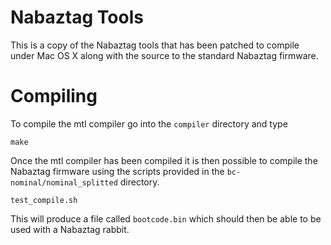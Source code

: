 Nabaztag Tools
==============

This is a copy of the Nabaztag tools that has been patched to compile under Mac OS X along with the source to the standard Nabaztag firmware.

Compiling
=========

To compile the mtl compiler go into the `compiler` directory and type

    make

Once the mtl compiler has been compiled it is then possible to compile the Nabaztag firmware using the scripts provided in the `bc-nominal/nominal_splitted` directory.

    test_compile.sh

This will produce a file called `bootcode.bin` which should then be able to be used with a Nabaztag rabbit.


